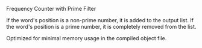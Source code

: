 Frequency Counter with Prime Filter

If the word's position is a non-prime number, it is added to the output list.
If the word's position is a prime number, it is completely removed from the list.

Optimized for minimal memory usage in the compiled object file.